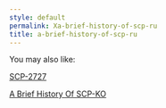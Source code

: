 ```yaml
---
style: default
permalink: Xa-brief-history-of-scp-ru
title: a-brief-history-of-scp-ru
---
```

You may also like:

[SCP-2727](http://scp-wiki.net/scp-2727)

[A Brief History Of SCP-KO](http://scp-wiki.net/a-brief-history-of-scp-ko)

